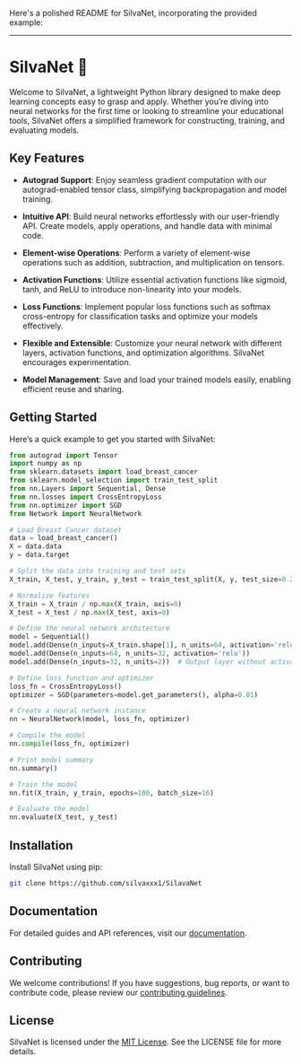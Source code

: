 Here's a polished README for SilvaNet, incorporating the provided example:

---

# SilvaNet 🌟

Welcome to SilvaNet, a lightweight Python library designed to make deep learning concepts easy to grasp and apply. Whether you’re diving into neural networks for the first time or looking to streamline your educational tools, SilvaNet offers a simplified framework for constructing, training, and evaluating models.

## Key Features

- **Autograd Support**: Enjoy seamless gradient computation with our autograd-enabled tensor class, simplifying backpropagation and model training.
  
- **Intuitive API**: Build neural networks effortlessly with our user-friendly API. Create models, apply operations, and handle data with minimal code.

- **Element-wise Operations**: Perform a variety of element-wise operations such as addition, subtraction, and multiplication on tensors.

- **Activation Functions**: Utilize essential activation functions like sigmoid, tanh, and ReLU to introduce non-linearity into your models.

- **Loss Functions**: Implement popular loss functions such as softmax cross-entropy for classification tasks and optimize your models effectively.

- **Flexible and Extensible**: Customize your neural network with different layers, activation functions, and optimization algorithms. SilvaNet encourages experimentation.

- **Model Management**: Save and load your trained models easily, enabling efficient reuse and sharing.

## Getting Started

Here’s a quick example to get you started with SilvaNet:

```python
from autograd import Tensor
import numpy as np
from sklearn.datasets import load_breast_cancer
from sklearn.model_selection import train_test_split
from nn.Layers import Sequential, Dense
from nn.losses import CrossEntropyLoss
from nn.optimizer import SGD
from Network import NeuralNetwork

# Load Breast Cancer dataset
data = load_breast_cancer()
X = data.data
y = data.target

# Split the data into training and test sets
X_train, X_test, y_train, y_test = train_test_split(X, y, test_size=0.2, random_state=42)

# Normalize features
X_train = X_train / np.max(X_train, axis=0)
X_test = X_test / np.max(X_test, axis=0)

# Define the neural network architecture
model = Sequential()
model.add(Dense(n_inputs=X_train.shape[1], n_units=64, activation='relu'))
model.add(Dense(n_inputs=64, n_units=32, activation='relu'))
model.add(Dense(n_inputs=32, n_units=2))  # Output layer without activation for binary classification

# Define loss function and optimizer
loss_fn = CrossEntropyLoss()
optimizer = SGD(parameters=model.get_parameters(), alpha=0.01)

# Create a neural network instance
nn = NeuralNetwork(model, loss_fn, optimizer)

# Compile the model
nn.compile(loss_fn, optimizer)

# Print model summary
nn.summary()

# Train the model
nn.fit(X_train, y_train, epochs=100, batch_size=16)

# Evaluate the model
nn.evaluate(X_test, y_test)
```

## Installation

Install SilvaNet using pip:

```bash
git clone https://github.com/silvaxxx1/SilavaNet
```

## Documentation

For detailed guides and API references, visit our [documentation](link-to-documentation).

## Contributing

We welcome contributions! If you have suggestions, bug reports, or want to contribute code, please review our [contributing guidelines](link-to-contributing-guidelines).

## License

SilvaNet is licensed under the [MIT License](link-to-license). See the LICENSE file for more details.

